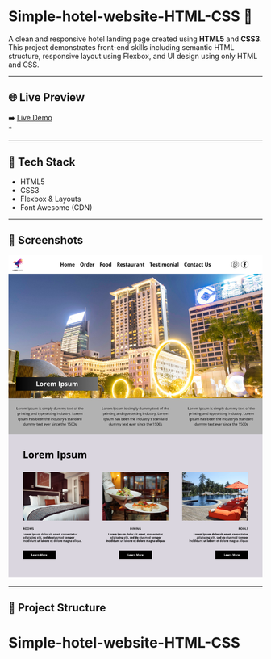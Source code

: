 # Simple-hotel-website-HTML-CSS 🏨

A clean and responsive hotel landing page created using **HTML5** and **CSS3**. This project demonstrates front-end skills including semantic HTML structure, responsive layout using Flexbox, and UI design using only HTML and CSS.

---

## 🌐 Live Preview

➡️ [Live Demo](https://yourusername.github.io/Simple-hotel-website-HTML-CSS/)  
*

---

## 🧰 Tech Stack

- HTML5
- CSS3
- Flexbox & Layouts
- Font Awesome (CDN)

---

## 📸 Screenshots

![alt text](Simple-hotel-website-HTML-CSS.png)

---

## 📁 Project Structure

# Simple-hotel-website-HTML-CSS
